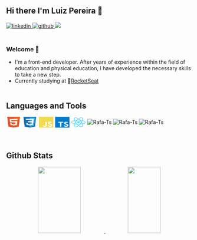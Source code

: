 ##  Hi there I'm  Luiz Pereira 🤙

<a href="https://linkedin.com/in/luiz-leonardo" target="_blank">
<img src=https://img.shields.io/badge/linkedin-%231E77B5.svg?&style=for-the-badge&logo=linkedin&logoColor=white alt=linkedin style="margin-bottom: 5px;" />
</a>
<a href="https://github.com/luizleo2" target="_blank">
<img src=https://img.shields.io/badge/github-%2324292e.svg?&style=for-the-badge&logo=github&logoColor=white alt=github style="margin-bottom: 5px;" />
</a>
 <a href = "mailto:leolima.ef@gmail.com"><img src="https://img.shields.io/badge/-Gmail-%23333?style=for-the-badge&logo=gmail&logoColor=red" target="_blank"></a>
 <br/><br/>

### Welcome 👋

- I'm a front-end developer.
After years of experience within the field of education and physical education, 
I have developed the necessary skills to take a new step.
- Currently studying at 🚀[RocketSeat](https://www.rocketseat.com.br/discover)
<br/><br/>


## Languages and Tools
<div align="left">
   <img align="center" alt="Rafa-HTML" height="30" width="40" src="https://raw.githubusercontent.com/devicons/devicon/master/icons/html5/html5-original.svg">
  <img align="center" alt="Rafa-CSS" height="30" width="40" src="https://raw.githubusercontent.com/devicons/devicon/master/icons/css3/css3-original.svg">
 <img align="center" alt="Rafa-Js" height="30" width="40" src="https://raw.githubusercontent.com/devicons/devicon/master/icons/javascript/javascript-plain.svg">
  <img align="center" alt="Rafa-Ts" height="30" width="40" src="https://raw.githubusercontent.com/devicons/devicon/master/icons/typescript/typescript-plain.svg">
  <img align="center" alt="Rafa-React" height="30" width="40" src="https://raw.githubusercontent.com/devicons/devicon/master/icons/react/react-original.svg">
  <img align="center" alt="Rafa-Ts" height="30" width="40"
  <img src="https://cdn.jsdelivr.net/gh/devicons/devicon/icons/nodejs/nodejs-plain.svg"  />
  <img align="center" alt="Rafa-Ts" height="30" width="40"
  <img src="https://cdn.jsdelivr.net/gh/devicons/devicon/icons/github/github-original.svg" />
  <img align="center" alt="Rafa-Ts" height="30" width="40"
  <img src="https://cdn.jsdelivr.net/gh/devicons/devicon/icons/sass/sass-original.svg" />
<br/> <br/><br/>

## Github Stats
<div align="center">
  <a href="https://github.com/luizleo2">
  <img height="180em" width="48%" src="https://github-readme-stats.vercel.app/api?username=luizleo2&show_icons=true&theme=radical&include_all_commits=true&count_private=true"/> 
  <img height="180em" width="42%" src="https://github-readme-stats.vercel.app/api/top-langs/?username=luizleo2&layout=compact&langs_count=7&theme=radical"/>
<!--    <img   height="180em" width="48%"" src="https://github-readme-streak-stats.herokuapp.com/?user=luizleo2&theme=radical"/> -->

     
</div>


 
